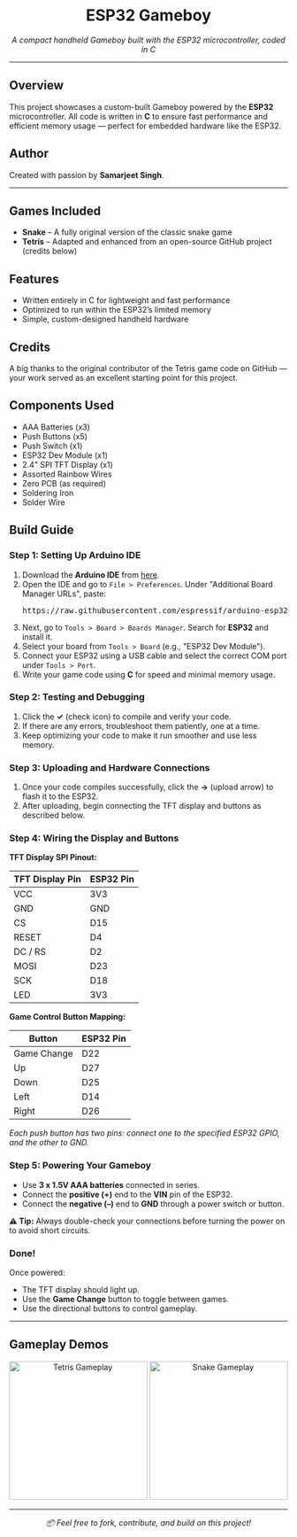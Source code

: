 <h1 align="center">ESP32 Gameboy</h1>

<p align="center">
  <em>A compact handheld Gameboy built with the ESP32 microcontroller, coded in C </em>
</p>

<hr>

<h2>Overview</h2>

<p>
  This project showcases a custom-built Gameboy powered by the <strong>ESP32</strong> microcontroller. All code is written in <strong>C</strong> to ensure fast performance and efficient memory usage — perfect for embedded hardware like the ESP32.
</p>

<h2>Author</h2>

<p>
  Created with passion by <strong>Samarjeet Singh</strong>.
</p>

<hr>

<h2>Games Included</h2>

<ul>
  <li><strong>Snake</strong> – A fully original version of the classic snake game</li>
  <li><strong>Tetris</strong> – Adapted and enhanced from an open-source GitHub project (credits below)</li>
</ul>

<h2>Features</h2>

<ul>
  <li>Written entirely in C for lightweight and fast performance</li>
  <li>Optimized to run within the ESP32’s limited memory</li>
  <li>Simple, custom-designed handheld hardware</li>
</ul>

<h2>Credits</h2>

<p>
  A big thanks to the original contributor of the Tetris game code on GitHub — your work served as an excellent starting point for this project.
</p>

<h2>Components Used</h2>
<ul>
  <li>AAA Batteries (x3)</li>
  <li>Push Buttons (x5)</li>
  <li>Push Switch (x1)</li>
  <li>ESP32 Dev Module (x1)</li>
  <li>2.4" SPI TFT Display (x1)</li>
  <li>Assorted Rainbow Wires</li>
  <li>Zero PCB (as required)</li>
  <li>Soldering Iron</li>
  <li>Solder Wire</li>
</ul>

<h2>Build Guide</h2>

<h3>Step 1: Setting Up Arduino IDE</h3>

<ol>
  <li>Download the <strong>Arduino IDE</strong> from <a href="https://www.arduino.cc/en/software" target="_blank">here</a>.</li>
  <li>Open the IDE and go to <code>File > Preferences</code>. Under "Additional Board Manager URLs", paste:
    <pre>https://raw.githubusercontent.com/espressif/arduino-esp32/gh-pages/package_esp32_index.json</pre>
  </li>
  <li>Next, go to <code>Tools > Board > Boards Manager</code>. Search for <strong>ESP32</strong> and install it.</li>
  <li>Select your board from <code>Tools > Board</code> (e.g., "ESP32 Dev Module").</li>
  <li>Connect your ESP32 using a USB cable and select the correct COM port under <code>Tools > Port</code>.</li>
  <li>Write your game code using <strong>C</strong> for speed and minimal memory usage.</li>
</ol>

<h3>Step 2: Testing and Debugging</h3>

<ol>
  <li>Click the <strong>✓</strong> (check icon) to compile and verify your code.</li>
  <li>If there are any errors, troubleshoot them patiently, one at a time.</li>
  <li>Keep optimizing your code to make it run smoother and use less memory.</li>
</ol>

<h3>Step 3: Uploading and Hardware Connections</h3>

<ol>
  <li>Once your code compiles successfully, click the <strong>→</strong> (upload arrow) to flash it to the ESP32.</li>
  <li>After uploading, begin connecting the TFT display and buttons as described below.</li>
</ol>

<h3>Step 4: Wiring the Display and Buttons</h3>

<p><strong>TFT Display SPI Pinout:</strong></p>

<table>
  <thead>
    <tr><th>TFT Display Pin</th><th>ESP32 Pin</th></tr>
  </thead>
  <tbody>
    <tr><td>VCC</td><td>3V3</td></tr>
    <tr><td>GND</td><td>GND</td></tr>
    <tr><td>CS</td><td>D15</td></tr>
    <tr><td>RESET</td><td>D4</td></tr>
    <tr><td>DC / RS</td><td>D2</td></tr>
    <tr><td>MOSI</td><td>D23</td></tr>
    <tr><td>SCK</td><td>D18</td></tr>
    <tr><td>LED</td><td>3V3</td></tr>
  </tbody>
</table>

<p><strong>Game Control Button Mapping:</strong></p>

<table>
  <thead>
    <tr><th>Button</th><th>ESP32 Pin</th></tr>
  </thead>
  <tbody>
    <tr><td>Game Change</td><td>D22</td></tr>
    <tr><td>Up</td><td>D27</td></tr>
    <tr><td>Down</td><td>D25</td></tr>
    <tr><td>Left</td><td>D14</td></tr>
    <tr><td>Right</td><td>D26</td></tr>
  </tbody>
</table>

<p><em>Each push button has two pins: connect one to the specified ESP32 GPIO, and the other to GND.</em></p>

<h3>Step 5: Powering Your Gameboy</h3>

<ul>
  <li>Use <strong>3 x 1.5V AAA batteries</strong> connected in series.</li>
  <li>Connect the <strong>positive (+)</strong> end to the <strong>VIN</strong> pin of the ESP32.</li>
  <li>Connect the <strong>negative (–)</strong> end to <strong>GND</strong> through a power switch or button.</li>
</ul>

<p><strong>⚠️ Tip:</strong> Always double-check your connections before turning the power on to avoid short circuits.</p>

<h3>Done!</h3>

<p>
  Once powered:
  <ul>
    <li>The TFT display should light up.</li>
    <li>Use the <strong>Game Change</strong> button to toggle between games.</li>
    <li>Use the directional buttons to control gameplay.</li>
  </ul>
</p>

<hr>

<h2>Gameplay Demos</h2>

<p align="center">
  <img src="tetris-demo.gif" width="250" alt="Tetris Gameplay">
  <img src="snake-demo.gif" width="250" alt="Snake Gameplay">
</p>

<hr>

<p align="center">
  <em>📦 Feel free to fork, contribute, and build on this project!</em>
</p>
